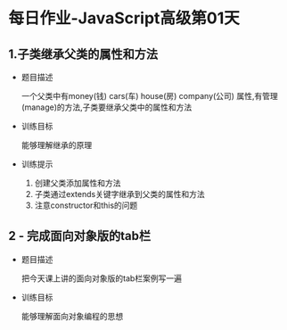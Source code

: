 # 每日作业-JavaScript高级第01天



## 1.子类继承父类的属性和方法

- 题目描述

  一个父类中有money(钱) cars(车) house(房) company(公司) 属性,有管理(manage)的方法,子类要继承父类中的属性和方法


- 训练目标

  能够理解继承的原理

- 训练提示

    1. 创建父类添加属性和方法
    2. 子类通过extends关键字继承到父类的属性和方法
    3. 注意constructor和this的问题

## 2 - 完成面向对象版的tab栏

- 题目描述

  把今天课上讲的面向对象版的tab栏案例写一遍


- 训练目标

  能够理解面向对象编程的思想

